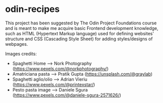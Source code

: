 # odin-recipes

This project has been suggested by The Odin Project Foundations course and is meant to make me acquire basic Frontend development
knowledge, such as HTML (Hypertext Markup language) used for defining websites' structure and CSS (Cascading Style Sheet) for adding styles/designs of webpages.

Images credits:
- Spaghetti Home --> Nork Photography (https://www.pexels.com/@norkphotography/)
- Amatriciana pasta --> Pratik Gupta (https://unsplash.com/@graylab)
- Spaghetti aglio/olio --> Adrian Vieriu (https://www.pexels.com/@printexstar/)
- Pesto pasta image --> Daniele Sgura (https://www.pexels.com/@daniele-sgura-2571626/)
